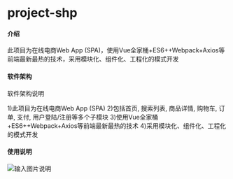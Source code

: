 # project-shp

#### 介绍
此项目为在线电商Web App (SPA)，使用Vue全家桶+ES6++Webpack+Axios等前端最新最热的技术，采用模块化、组件化、工程化的模式开发

#### 软件架构
软件架构说明


1)此项目为在线电商Web App (SPA)
2)包括首页, 搜索列表, 商品详情, 购物车, 订单, 支付, 用户登陆/注册等多个子模块
3)使用Vue全家桶+ES6++Webpack+Axios等前端最新最热的技术
4)采用模块化、组件化、工程化的模式开发

#### 使用说明

![输入图片说明](https://images.gitee.com/uploads/images/2022/0519/174512_ec7cedbd_9908445.png "屏幕截图.png")
